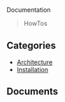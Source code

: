 # 
Documentation

> HowTos


## Categories
- [Architecture](./Architecture/index.md)
- [Installation](./Installation/index.md)

## Documents
